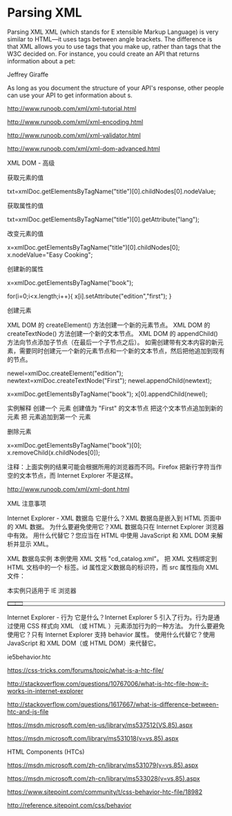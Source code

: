 # Parsing XML





Parsing XML
XML (which stands for E xtensible Markup Language) is very similar to HTML—it uses tags between angle brackets. The difference is that XML allows you to use tags that you make up, rather than tags that the W3C decided on. For instance, you could create an API that returns information about a pet:

<pet>
    <name>Jeffrey</name>
    <species>Giraffe</species>
</pet>

As long as you document the structure of your API's response, other people can use your API to get information about <pet>s.





http://www.runoob.com/xml/xml-tutorial.html



http://www.runoob.com/xml/xml-encoding.html

<?xml version="1.0" encoding="us-ascii"?>
<?xml version="1.0" encoding="windows-1252"?>
<?xml version="1.0" encoding="ISO-8859-1"?>
<?xml version="1.0" encoding="UTF-8"?>
<?xml version="1.0" encoding="UTF-16"?>




http://www.runoob.com/xml/xml-validator.html


<?xml version="1.0" encoding="UTF-8"?>


http://www.runoob.com/xml/xml-dom-advanced.html

XML DOM - 高级


获取元素的值

txt=xmlDoc.getElementsByTagName("title")[0].childNodes[0].nodeValue;

获取属性的值

txt=xmlDoc.getElementsByTagName("title")[0].getAttribute("lang");

改变元素的值

x=xmlDoc.getElementsByTagName("title")[0].childNodes[0];
x.nodeValue="Easy Cooking";

创建新的属性


x=xmlDoc.getElementsByTagName("book");

for(i=0;i<x.length;i++){
    x[i].setAttribute("edition","first");
}


创建元素


XML DOM 的 createElement() 方法创建一个新的元素节点。
XML DOM 的 createTextNode() 方法创建一个新的文本节点。
XML DOM 的 appendChild() 方法向节点添加子节点（在最后一个子节点之后）。
如需创建带有文本内容的新元素，需要同时创建元一个新的元素节点和一个新的文本节点，然后把他追加到现有的节点。

newel=xmlDoc.createElement("edition");
newtext=xmlDoc.createTextNode("First");
newel.appendChild(newtext);

x=xmlDoc.getElementsByTagName("book");
x[0].appendChild(newel);


实例解释
创建一个 <edition> 元素
创建值为 "First" 的文本节点
把这个文本节点追加到新的 <edition> 元素
把 <edition> 元素追加到第一个 <book> 元素




删除元素

x=xmlDoc.getElementsByTagName("book")[0];
x.removeChild(x.childNodes[0]);



注释：上面实例的结果可能会根据所用的浏览器而不同。Firefox 把新行字符当作空的文本节点，而 Internet Explorer 不是这样。


http://www.runoob.com/xml/xml-dont.html

XML 注意事项



Internet Explorer - XML 数据岛
它是什么？XML 数据岛是嵌入到 HTML 页面中的 XML 数据。
为什么要避免使用它？XML 数据岛只在 Internet Explorer 浏览器中有效。
用什么代替它？您应当在 HTML 中使用 JavaScript 和 XML DOM 来解析并显示 XML。


XML 数据岛实例
本例使用 XML 文档 "cd_catalog.xml"。
把 XML 文档绑定到 HTML 文档中的一个 <xml> 标签。id 属性定义数据岛的标识符，而 src 属性指向 XML 文件：

本实例只适用于 IE 浏览器

<html>
<body>
<xml id="cdcat" src="cd_catalog.xml"></xml>
<table border="1" datasrc="#cdcat">
<tr>
<td><span datafld="ARTIST"></span></td>
<td><span datafld="TITLE"></span></td>
</tr>
</table>
</body>
</html>


Internet Explorer - 行为
它是什么？Internet Explorer 5 引入了行为。行为是通过使用 CSS 样式向 XML （或 HTML ）元素添加行为的一种方法。
为什么要避免使用它？只有 Internet Explorer 支持 behavior 属性。
使用什么代替它？使用 JavaScript 和 XML DOM（或 HTML DOM）来代替它。



ie5behavior.htc

https://css-tricks.com/forums/topic/what-is-a-htc-file/

http://stackoverflow.com/questions/10767006/what-is-htc-file-how-it-works-in-internet-explorer

http://stackoverflow.com/questions/1617667/what-is-difference-between-htc-and-js-file

https://msdn.microsoft.com/en-us/library/ms537512(VS.85).aspx


https://msdn.microsoft.com/library/ms531018(v=vs.85).aspx


HTML Components (HTCs) 

https://msdn.microsoft.com/zh-cn/library/ms531079(v=vs.85).aspx

https://msdn.microsoft.com/zh-cn/library/ms533028(v=vs.85).aspx

https://www.sitepoint.com/community/t/css-behavior-htc-file/18982

http://reference.sitepoint.com/css/behavior












